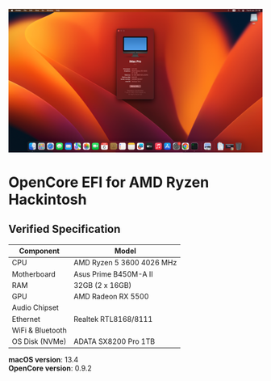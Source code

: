 ![Screenshot](/screenshot.png?raw=true)

# OpenCore EFI for AMD Ryzen Hackintosh 

## Verified Specification

| **Component**    | **Model**                                  |
| ---------------- | ------------------------------------------ |
| CPU              | AMD Ryzen 5 3600 4026 MHz                  |
| Motherboard      | Asus Prime B450M-A II                      |
| RAM              | 32GB (2 x 16GB)                            |
| GPU              | AMD Radeon RX 5500                         |
| Audio Chipset    |                                            |
| Ethernet         | Realtek RTL8168/8111                       |
| WiFi & Bluetooth |                                            |
| OS Disk (NVMe)   | ADATA SX8200 Pro 1TB                       |

**macOS version**: 13.4 \
**OpenCore version**: 0.9.2
